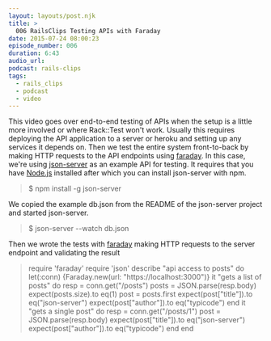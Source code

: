 ```yaml
---
layout: layouts/post.njk
title: >
  006 RailsClips Testing APIs with Faraday
date: 2015-07-24 08:00:23
episode_number: 006
duration: 6:43
audio_url:
podcast: rails-clips
tags:
  - rails_clips
  - podcast
  - video
---
```


This video goes over end-to-end testing of APIs when the setup is a little more involved or where Rack::Test won't work. Usually this requires deploying the API application to a server or heroku and setting up any services it depends on. Then we test the entire system front-to-back by making HTTP requests to the API endpoints using [faraday](https://github.com/lostisland/faraday). In this case, we're using [json-server](https://github.com/typicode/json-server)&nbsp;as an example API for testing. It requires that you have [Node.js](https://nodejs.org/) installed after which you can install json-server with npm.

> \$ npm install -g json-server

We copied the example db.json from the README of the json-server project and started json-server.

> \$ json-server --watch db.json

Then we wrote the tests with [faraday](https://github.com/lostisland/faraday) making HTTP requests to the server endpoint and validating the result

> require 'faraday' require 'json' describe "api access to posts" do let(:conn) {Faraday.new(url: "https://localhost:3000")} it "gets a list of posts" do resp = conn.get("/posts") posts = JSON.parse(resp.body) expect(posts.size).to eq(1) post = posts.first expect(post["title"]).to eq("json-server") expect(post["author"]).to eq("typicode") end it "gets a single post" do resp = conn.get("/posts/1") post = JSON.parse(resp.body) expect(post["title"]).to eq("json-server") expect(post["author"]).to eq("typicode") end end
